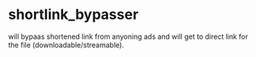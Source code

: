 # shortlink_bypasser
will bypaas shortened link from anyoning ads and will get to direct link for the file (downloadable/streamable).
